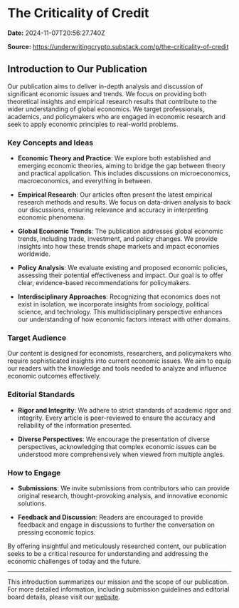 # The Criticality of Credit

**Date:** 2024-11-07T20:56:27.740Z

**Source:** https://underwritingcrypto.substack.com/p/the-criticality-of-credit

## Introduction to Our Publication

Our publication aims to deliver in-depth analysis and discussion of significant economic issues and trends. We focus on providing both theoretical insights and empirical research results that contribute to the wider understanding of global economics. We target professionals, academics, and policymakers who are engaged in economic research and seek to apply economic principles to real-world problems.

### Key Concepts and Ideas

- **Economic Theory and Practice**: We explore both established and emerging economic theories, aiming to bridge the gap between theory and practical application. This includes discussions on microeconomics, macroeconomics, and everything in between.

- **Empirical Research**: Our articles often present the latest empirical research methods and results. We focus on data-driven analysis to back our discussions, ensuring relevance and accuracy in interpreting economic phenomena.

- **Global Economic Trends**: The publication addresses global economic trends, including trade, investment, and policy changes. We provide insights into how these trends shape markets and impact economies worldwide.

- **Policy Analysis**: We evaluate existing and proposed economic policies, assessing their potential effectiveness and impact. Our goal is to offer clear, evidence-based recommendations for policymakers.

- **Interdisciplinary Approaches**: Recognizing that economics does not exist in isolation, we incorporate insights from sociology, political science, and technology. This multidisciplinary perspective enhances our understanding of how economic factors interact with other domains.

### Target Audience

Our content is designed for economists, researchers, and policymakers who require sophisticated insights into current economic issues. We aim to equip our readers with the knowledge and tools needed to analyze and influence economic outcomes effectively.

### Editorial Standards

- **Rigor and Integrity**: We adhere to strict standards of academic rigor and integrity. Every article is peer-reviewed to ensure the accuracy and reliability of the information presented.

- **Diverse Perspectives**: We encourage the presentation of diverse perspectives, acknowledging that complex economic issues can be understood more comprehensively when viewed from multiple angles.

### How to Engage

- **Submissions**: We invite submissions from contributors who can provide original research, thought-provoking analysis, and innovative economic solutions.

- **Feedback and Discussion**: Readers are encouraged to provide feedback and engage in discussions to further the conversation on pressing economic topics.

By offering insightful and meticulously researched content, our publication seeks to be a critical resource for understanding and addressing the economic challenges of today and the future.

---

This introduction summarizes our mission and the scope of our publication. For more detailed information, including submission guidelines and editorial board details, please visit our [website](#).